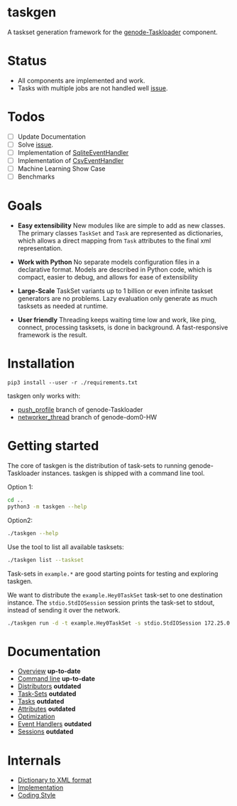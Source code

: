 # taskgen

A taskset generation framework for the
[genode-Taskloader](https://github.com/argos-research/genode-Taskloader)
component.


# Status

* All components are implemented and work. 
* Tasks with multiple jobs are not handled well [issue](https://github.com/argos-research/genode-Taskloader/issues/5).

# Todos

- [ ] Update Documentation
- [ ] Solve [issue](https://github.com/argos-research/genode-Taskloader/issues/5).
- [ ] Implementation of [SqliteEventHandler](events/sqlite.py)
- [ ] Implementation of [CsvEventHandler](events/csv.py)
- [ ] Machine Learning Show Case
- [ ] Benchmarks

# Goals
- **Easy extensibility** New modules like are simple to add as new classes. The
  primary classes `TaskSet` and `Task` are represented as dictionaries, which
  allows a direct mapping from `Task` attributes to the final xml
  representation.
  
- **Work with Python** No separate models configuration files in a declarative
  format. Models are described in Python code, which is compact, easier to
  debug, and allows for ease of extensibility
  
- **Large-Scale** TaskSet variants up to 1 billion or even infinite taskset
  generators are no problems. Lazy evaluation only generate as much tasksets as
  needed at runtime.
  
- **User friendly** Threading keeps waiting time low and work, like ping,
  connect, processing tasksets, is done in background. A fast-responsive
  framework is the result.


# Installation

```
pip3 install --user -r ./requirements.txt
```

taskgen only works with:

* [push_profile](https://github.com/argos-research/genode-Taskloader/tree/push_profile) branch of genode-Taskloader
* [networker_thread](https://github.com/argos-research/genode-dom0-HW/tree/networker_thread) branch of genode-dom0-HW

# Getting started
The core of taskgen is the distribution of task-sets to running
genode-Taskloader instances. taskgen is shipped with a command line tool.

Option 1:

```bash
cd ..
python3 -m taskgen --help
```

Option2:

```bash
./taskgen --help
```

Use the tool to list all available tasksets:

```bash
./taskgen list --taskset
```

Task-sets in `example.*` are good starting points for testing and exploring
taskgen.

We want to distribute the `example.Hey0TaskSet` task-set to one destination
instance. The `stdio.StdIOSession` session prints the task-set to stdout,
instead of sending it over the network. 

```bash
./taskgen run -d -t example.Hey0TaskSet -s stdio.StdIOSession 172.25.0.1
```

# Documentation
* [Overview](docs/overview.md) **up-to-date**
* [Command line](docs/commandline.md) **up-to-date**
* [Distributors](docs/distributor.md) **outdated**
* [Task-Sets](docs/taskset.md) **outdated**
* [Tasks](docs/tasks.md) **outdated**
* [Attributes](docs/attributes.md) **outdated**
* [Optimization](docs/optimization.md)
* [Event Handlers](docs/event.md) **outdated**
* [Sessions](docs/session.md) **outdated**

# Internals

* [Dictionary to XML format](docs/dict2xml.md)
* [Implementation](docs/implementation.md)
* [Coding Style](docs/coding.md)

